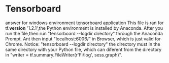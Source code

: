 # Tensorboard
answer for windows environment tensorboard application
This file is ran for tf.__version__ '1.2.1',the Python environment is installed by Anaconda.
After you run the file,then run "tensorboard --logdir directory" through the Anaconda Prompt.
Ant then input "localhost:6006/" in Browser, which is just valid for Chrome. 
Notice: "tensorboard --logdir directory" the directory must in the same directory with your Python file,
which can diferent from the directory in "writer = tf.summary.FileWriter(r'F:\log', sess.graph)".
